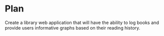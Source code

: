 # Plan
Create a library web application that will have the ability to log books and provide users informative graphs based on their reading history.